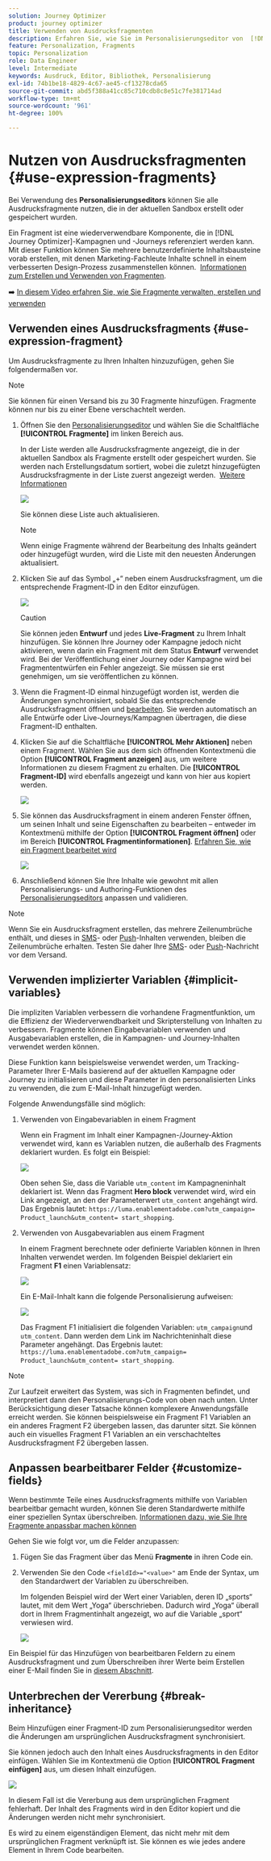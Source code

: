 ```yaml
---
solution: Journey Optimizer
product: journey optimizer
title: Verwenden von Ausdrucksfragmenten
description: Erfahren Sie, wie Sie im Personalisierungseditor von  [!DNL Journey Optimizer]  Ausdrucksfragmente verwenden können.
feature: Personalization, Fragments
topic: Personalization
role: Data Engineer
level: Intermediate
keywords: Ausdruck, Editor, Bibliothek, Personalisierung
exl-id: 74b1be18-4829-4c67-ae45-cf13278cda65
source-git-commit: abd5f388a41cc85c710cdb8c8e51c7fe381714ad
workflow-type: tm+mt
source-wordcount: '961'
ht-degree: 100%

---
```


# Nutzen von Ausdrucksfragmenten {#use-expression-fragments}

Bei Verwendung des **Personalisierungseditors** können Sie alle Ausdrucksfragmente nutzen, die in der aktuellen Sandbox erstellt oder gespeichert wurden.

Ein Fragment ist eine wiederverwendbare Komponente, die in [!DNL Journey Optimizer]-Kampagnen und -Journeys referenziert werden kann. Mit dieser Funktion können Sie mehrere benutzerdefinierte Inhaltsbausteine vorab erstellen, mit denen Marketing-Fachleute Inhalte schnell in einem verbesserten Design-Prozess zusammenstellen können.  [Informationen zum Erstellen und Verwenden von Fragmenten](../content-management/fragments.md).

➡️ [In diesem Video erfahren Sie, wie Sie Fragmente verwalten, erstellen und verwenden](../content-management/fragments.md#video-fragments)

## Verwenden eines Ausdrucksfragments {#use-expression-fragment}

Um Ausdrucksfragmente zu Ihren Inhalten hinzuzufügen, gehen Sie folgendermaßen vor.

>[!NOTE]
>
>Sie können für einen Versand bis zu 30 Fragmente hinzufügen. Fragmente können nur bis zu einer Ebene verschachtelt werden.

1. Öffnen Sie den [Personalisierungseditor](personalization-build-expressions.md) und wählen Sie die Schaltfläche **[!UICONTROL Fragmente]** im linken Bereich aus.

   In der Liste werden alle Ausdrucksfragmente angezeigt, die in der aktuellen Sandbox als Fragmente erstellt oder gespeichert wurden. Sie werden nach Erstellungsdatum sortiert, wobei die zuletzt hinzugefügten Ausdrucksfragmente in der Liste zuerst angezeigt werden.  [Weitere Informationen](../content-management/fragments.md#create-expression-fragment)

   ![](assets/expression-fragments-pane.png)

   Sie können diese Liste auch aktualisieren.

   >[!NOTE]
   >
   >Wenn einige Fragmente während der Bearbeitung des Inhalts geändert oder hinzugefügt wurden, wird die Liste mit den neuesten Änderungen aktualisiert.

1. Klicken Sie auf das Symbol „+“ neben einem Ausdrucksfragment, um die entsprechende Fragment-ID in den Editor einzufügen.

   ![](assets/expression-fragment-add.png)

   >[!CAUTION]
   >
   >Sie können jeden **Entwurf** und jedes **Live-Fragment** zu Ihrem Inhalt hinzufügen. Sie können Ihre Journey oder Kampagne jedoch nicht aktivieren, wenn darin ein Fragment mit dem Status **Entwurf** verwendet wird. Bei der Veröffentlichung einer Journey oder Kampagne wird bei Fragmententwürfen ein Fehler angezeigt. Sie müssen sie erst genehmigen, um sie veröffentlichen zu können.

1. Wenn die Fragment-ID einmal hinzugefügt worden ist, werden die Änderungen synchronisiert, sobald Sie das entsprechende Ausdrucksfragment öffnen und [bearbeiten](../content-management/fragments.md#edit-fragments). Sie werden automatisch an alle Entwürfe oder Live-Journeys/Kampagnen übertragen, die diese Fragment-ID enthalten.

1. Klicken Sie auf die Schaltfläche **[!UICONTROL Mehr Aktionen]** neben einem Fragment. Wählen Sie aus dem sich öffnenden Kontextmenü die Option **[!UICONTROL Fragment anzeigen]** aus, um weitere Informationen zu diesem Fragment zu erhalten. Die **[!UICONTROL Fragment-ID]** wird ebenfalls angezeigt und kann von hier aus kopiert werden.

   ![](assets/expression-fragment-view.png)

1. Sie können das Ausdrucksfragment in einem anderen Fenster öffnen, um seinen Inhalt und seine Eigenschaften zu bearbeiten – entweder im Kontextmenü mithilfe der Option **[!UICONTROL Fragment öffnen]** oder im Bereich **[!UICONTROL Fragmentinformationen]**. [Erfahren Sie, wie ein Fragment bearbeitet wird](../content-management/fragments.md#edit-fragments)

   ![](assets/expression-fragment-open.png)

1. Anschließend können Sie Ihre Inhalte wie gewohnt mit allen Personalisierungs- und Authoring-Funktionen des [Personalisierungseditors](personalization-build-expressions.md) anpassen und validieren.

>[!NOTE]
>
>Wenn Sie ein Ausdrucksfragment erstellen, das mehrere Zeilenumbrüche enthält, und dieses in [SMS](../sms/create-sms.md#sms-content)- oder [Push](../push/design-push.md)-Inhalten verwenden, bleiben die Zeilenumbrüche erhalten. Testen Sie daher Ihre [SMS](../sms/send-sms.md)- oder [Push](../push/send-push.md)-Nachricht vor dem Versand.

## Verwenden implizierter Variablen {#implicit-variables}

Die impliziten Variablen verbessern die vorhandene Fragmentfunktion, um die Effizienz der Wiederverwendbarkeit und Skripterstellung von Inhalten zu verbessern. Fragmente können Eingabevariablen verwenden und Ausgabevariablen erstellen, die in Kampagnen- und Journey-Inhalten verwendet werden können.

Diese Funktion kann beispielsweise verwendet werden, um Tracking-Parameter Ihrer E-Mails basierend auf der aktuellen Kampagne oder Journey zu initialisieren und diese Parameter in den personalisierten Links zu verwenden, die zum E-Mail-Inhalt hinzugefügt werden.

Folgende Anwendungsfälle sind möglich:

1. Verwenden von Eingabevariablen in einem Fragment

   Wenn ein Fragment im Inhalt einer Kampagnen-/Journey-Aktion verwendet wird, kann es Variablen nutzen, die außerhalb des Fragments deklariert wurden. Es folgt ein Beispiel:

   ![](../personalization/assets/variable-in-a-fragment.png)

   Oben sehen Sie, dass die Variable `utm_content` im Kampagneninhalt deklariert ist. Wenn das Fragment **Hero block** verwendet wird, wird ein Link angezeigt, an den der Parameterwert `utm_content` angehängt wird. Das Ergebnis lautet: `https://luma.enablementadobe.com?utm_campaign= Product_launch&utm_content= start_shopping`.

1. Verwenden von Ausgabevariablen aus einem Fragment

   In einem Fragment berechnete oder definierte Variablen können in Ihren Inhalten verwendet werden. Im folgenden Beispiel deklariert ein Fragment **F1** einen Variablensatz:

   ![](../personalization/assets/personalize-with-variables.png)

   Ein E-Mail-Inhalt kann die folgende Personalisierung aufweisen:

   ![](../personalization/assets/use-fragment-variable.png)

   Das Fragment F1 initialisiert die folgenden Variablen: `utm_campaign`und `utm_content`. Dann werden dem Link im Nachrichteninhalt diese Parameter angehängt. Das Ergebnis lautet: `https://luma.enablementadobe.com?utm_campaign= Product_launch&utm_content= start_shopping`.

>[!NOTE]
>
>Zur Laufzeit erweitert das System, was sich in Fragmenten befindet, und interpretiert dann den Personalisierungs-Code von oben nach unten. Unter Berücksichtigung dieser Tatsache können komplexere Anwendungsfälle erreicht werden. Sie können beispielsweise ein Fragment F1 Variablen an ein anderes Fragment F2 übergeben lassen, das darunter sitzt. Sie können auch ein visuelles Fragment F1 Variablen an ein verschachteltes Ausdrucksfragment F2 übergeben lassen.


## Anpassen bearbeitbarer Felder {#customize-fields}

Wenn bestimmte Teile eines Ausdrucksfragments mithilfe von Variablen bearbeitbar gemacht wurden, können Sie deren Standardwerte mithilfe einer speziellen Syntax überschreiben. [Informationen dazu, wie Sie Ihre Fragmente anpassbar machen können](../content-management/customizable-fragments.md)

Gehen Sie wie folgt vor, um die Felder anzupassen:

1. Fügen Sie das Fragment über das Menü **Fragmente** in ihren Code ein.

1. Verwenden Sie den Code `<fieldId>="<value>"` am Ende der Syntax, um den Standardwert der Variablen zu überschreiben.

   Im folgenden Beispiel wird der Wert einer Variablen, deren ID „sports“ lautet, mit dem Wert „Yoga“ überschrieben. Dadurch wird „Yoga“ überall dort in Ihrem Fragmentinhalt angezeigt, wo auf die Variable „sport“ verwiesen wird.

   ![](../content-management/assets/fragment-expression-use.png)

Ein Beispiel für das Hinzufügen von bearbeitbaren Feldern zu einem Ausdrucksfragment und zum Überschreiben ihrer Werte beim Erstellen einer E-Mail finden Sie in [diesem Abschnitt](../content-management/customizable-fragments.md#example).

## Unterbrechen der Vererbung {#break-inheritance}

Beim Hinzufügen einer Fragment-ID zum Personalisierungseditor werden die Änderungen am ursprünglichen Ausdrucksfragment synchronisiert.

Sie können jedoch auch den Inhalt eines Ausdrucksfragments in den Editor einfügen. Wählen Sie im Kontextmenü die Option **[!UICONTROL Fragment einfügen]** aus, um diesen Inhalt einzufügen.

![](assets/expression-fragment-paste.png)

In diesem Fall ist die Vererbung aus dem ursprünglichen Fragment fehlerhaft. Der Inhalt des Fragments wird in den Editor kopiert und die Änderungen werden nicht mehr synchronisiert.

Es wird zu einem eigenständigen Element, das nicht mehr mit dem ursprünglichen Fragment verknüpft ist. Sie können es wie jedes andere Element in Ihrem Code bearbeiten.

